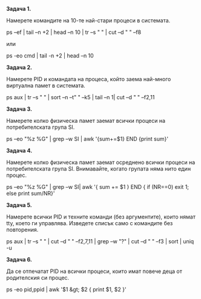 **Задача 1.**

Намерете командите на 10-те най-стари процеси в системата.

ps –ef | tail –n +2 | head –n 10 | tr –s &quot; &quot; | cut –d &quot; &quot; –f8

или

ps -eo cmd | tail -n +2 | head –n 10

**Задача 2.**

Намерете PID и командата на процеса, който заема най-много виртуална памет в системата.

ps aux | tr –s &quot; &quot; | sort –n –t&quot; &quot; –k5 | tail –n 1| cut –d &quot; &quot; –f2,11

**Задача 3.**

Намерете колко физическа памет заемат всички процеси на потребителската група SI.

ps –eo &quot;%z %G&quot; | grep –w SI | awk &#39;{sum+=$1} END {print sum}&#39;

**Задача 4.**

Намерете колко физическа памет заемат осреднено всички процеси на потребителската група SI. Внимавайте, когато групата няма нито един процес.

ps –eo &quot;%z %G&quot; | grep –w SI| awk &#39;{ sum += $1 } END { if (NR==0) exit 1; else print sum/NR}&#39;

**Задача 5.**

Намерете всички PID и техните команди (без аргументите), които нямат tty, което ги управлява. Изведете списък само с командите без повторения.

ps aux | tr –s &quot; &quot; | cut –d &quot; &quot; –f2,7,11 | grep –w &quot;?&quot; | cut –d &quot; &quot; –f3 | sort | uniq -u

**Задача 6.**

Да се отпечатат PID на всички процеси, които имат повече деца от родителския си процес.

ps -eo pid,ppid | awk &#39;$1 \&gt; $2 { print $1, $2 }&#39;
